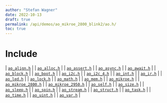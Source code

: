 ```yaml
---
author: "Stefan Wagner"
date: 2022-10-13
draft: true
permalink: /api/demos/ao_mikroe_2800_blink2/ao.h/
toc: true
---
```


# Include

| [`ao_align.h`](../../src/ao/ao_align.h.md) |
| [`ao_alloc.h`](../ao_mikroe_2800/ao_alloc.h.md) |
| [`ao_assert.h`](../../src/ao/ao_assert.h.md) |
| [`ao_async.h`](../../src/ao_sys/ao_async.h.md) |
| [`ao_await.h`](../../src/ao_sys/ao_await.h.md) |
| [`ao_block.h`](../../src/ao_sys/ao_block.h.md) |
| [`ao_boot.h`](../ao_mikroe_2800/ao_boot.h.md) |
| [`ao_i2c.h`](../../src/ao_sys_xc32_pic32mz_efe/ao_i2c.h.md) |
| [`ao_i2c_4.h`](../ao_mikroe_2800/ao_i2c_4.h.md) |
| [`ao_int.h`](../../src/ao_sys_xc32_pic32/ao_int.h.md) |
| [`ao_ir.h`](../../src/ao_sys_xc32_pic32mz_efe/ao_ir.h.md) |
| [`ao_led.h`](../ao_mikroe_2800/ao_led.h.md) |
| [`ao_lock.h`](../../src/ao_sys_xc32_pic32/ao_lock.h.md) |
| [`ao_math.h`](../../src/ao/ao_math.h.md) |
| [`ao_mem.h`](../../src/ao_sys_xc32_pic32/ao_mem.h.md) |
| [`ao_mikroe.h`](../ao_mikroe_2800/ao_mikroe.h.md) |
| [`ao_mikroe_2800.h`](../ao_mikroe_2800/ao_mikroe_2800.h.md) |
| [`ao_mikroe_2950.h`](ao_mikroe_2950.h.md) |
| [`ao_self.h`](../../src/ao_sys/ao_self.h.md) |
| [`ao_size.h`](../../src/ao_sys_xc32_pic32/ao_size.h.md) |
| [`ao_sleep.h`](../../src/ao_sys/ao_sleep.h.md) |
| [`ao_spin.h`](../../src/ao_sys/ao_spin.h.md) |
| [`ao_stream.h`](../../src/ao_sys/ao_stream.h.md) |
| [`ao_struct.h`](../../src/ao/ao_struct.h.md) |
| [`ao_task.h`](../../src/ao_sys_xc32_pic32mz/ao_task.h.md) |
| [`ao_time.h`](../../src/ao_sys/ao_time.h.md) |
| [`ao_uint.h`](../../src/ao_sys_xc32_pic32/ao_uint.h.md) |
| [`ao_var.h`](../../src/ao/ao_var.h.md) |
